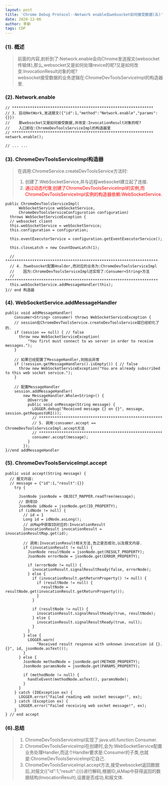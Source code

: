 ```yaml
---
layout: post
title: 'Chrome Debug Protocol--Network enable后websocket如何接受数据(五)'
date: 2020-12-06
author: 李新
tags: CDP
---
```


### (1). 概述
> 前面的内容,剖析到了:Network.enable会向Chrome发送报文(websocket传输体),那么,websocket又是如何处理revice的呢?又是如何改变:InvocationResult对象的呢?   
> websocket接受数据的业务逻辑在:ChromeDevToolsServiceImpl的构造器里.   

### (2). Network.enable
```
// ***************************************************************
// 3. 启动NetWork,发送报文({"id":1,"method":"Network.enable","params":{}})
//    那websocket又是如何接受数据,并改变:InvocationResult对象的呢?
//    入口即在:ChromeDevToolsServiceImpl的构造器里
// ***************************************************************
network.enable();

// ... ...
```
### (3). ChromeDevToolsServiceImpl构造器
> 在调用:ChromeService.createDevToolsService方法时:
> 1. 创建了:WebSocketService,并与远程websocket建立起了连接.   
> 2. <font color='red'>通过动态代理,创建了ChromeDevToolsServiceImpl的实例,而ChromeDevToolsServiceImpl实例的构造器依赖:WebSocketService.</font>

```
public ChromeDevToolsServiceImpl(
      WebSocketService webSocketService, 
      ChromeDevToolsServiceConfiguration configuration)
  throws WebSocketServiceException {
  // websocket client  
  this.webSocketService = webSocketService;
  this.configuration = configuration;

  this.eventExecutorService = configuration.getEventExecutorService();

  this.closeLatch = new CountDownLatch(1);

  // ********************************************************************
  // 4. 为websocket配置Hnalder,而对应的业务为:ChromeDevToolsServiceImpl
  //    因为:ChromeDevToolsServiceImpl还实现了:Consumer<String>方法
  // ********************************************************************
  this.webSocketService.addMessageHandler(this);
}// end 构造器
```
### (4). WebSocketService.addMessageHandler

```
public void addMessageHandler(
    Consumer<String> consumer) throws WebSocketServiceException {
    // session在ChromeDevToolsService.createDevToolsService就已经初化了的.
    if (session == null) { // false
      throw new WebSocketServiceException(
          "You first must connect to ws server in order to receive messages.");
    }

    // 如果已经配置了MessageHandler,则抛出异常
    if (!session.getMessageHandlers().isEmpty()) { // false
      throw new WebSocketServiceException("You are already subscribed to this web socket service.");
    }

    // 配置MessageHandler
    session.addMessageHandler(
        new MessageHandler.Whole<String>() {
          @Override
          public void onMessage(String message) {
            LOGGER.debug("Received message {} on {}", message, session.getRequestURI());
            // *******************************************************
            // 5. 调用:consumer.accept == ChromeDevToolsServiceImpl.accept方法
            // *******************************************************
            consumer.accept(message);
          }
        });
}//end addMessageHandler
```
### (5). ChromeDevToolsServiceImpl.accept
```
public void accept(String message) {
  // 报文内容:
  // message = {"id":1,"result":{}}
    try {

      JsonNode jsonNode = OBJECT_MAPPER.readTree(message);
      // 获得ID
      JsonNode idNode = jsonNode.get(ID_PROPERTY);
      if (idNode != null) {
        // id = 1
        Long id = idNode.asLong();
        // 从Map中获取ID对应的:InvocationResult
        InvocationResult invocationResult = invocationResultMap.get(id);

        // 调用:InvocationResult相关方法,告之是否成功,以及报文内容.
        if (invocationResult != null) {
          JsonNode resultNode = jsonNode.get(RESULT_PROPERTY);
          JsonNode errorNode = jsonNode.get(ERROR_PROPERTY);

          if (errorNode != null) {
            invocationResult.signalResultReady(false, errorNode);
          } else {
            if (invocationResult.getReturnProperty() != null) {
              if (resultNode != null) {
                resultNode = resultNode.get(invocationResult.getReturnProperty());
              }
            }

            if (resultNode != null) {
              invocationResult.signalResultReady(true, resultNode);
            } else {
              invocationResult.signalResultReady(true, null);
            }
          }
        } else {
          LOGGER.warn(
              "Received result response with unknown invocation id {}. {}", id, jsonNode.asText());
        }
      } else {
        JsonNode methodNode = jsonNode.get(METHOD_PROPERTY);
        JsonNode paramsNode = jsonNode.get(PARAMS_PROPERTY);

        if (methodNode != null) {
          handleEvent(methodNode.asText(), paramsNode);
        }
      }
    } catch (IOException ex) {
      LOGGER.error("Failed reading web socket message!", ex);
    } catch (Exception ex) {
      LOGGER.error("Failed receiving web socket message!", ex);
    }
} // end accept
```
### (6).总结
> 1. ChromeDevToolsServiceImpl实现了:java.util.function.Consumer.   
> 2. ChromeDevToolsServiceImpl在创建时,会为:WebSocketService配置业务处理Handler,而这个Handler要求是:Consumer的子类,也就是:ChromeDevToolsServiceImpl它自己.    
> 3. ChromeDevToolsServiceImpl.accept方法,接受websocket返回数据后,对报文({"id":1,"result":{}})进行解码,根据ID,从Map中获得返回的数据结构(InvocationResult),设置是否成功,和报文体.    
